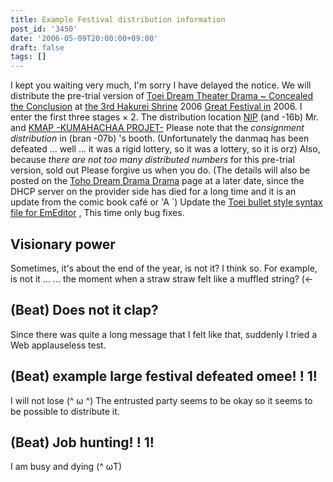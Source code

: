 ```yaml
---
title: Example Festival distribution information
post_id: '3450'
date: '2006-05-09T20:00:00+09:00'
draft: false
tags: []
---
```


I kept you waiting very much, I'm sorry I have delayed the notice. We will distribute the pre-trial version of [Toei Dream Theater Drama ~ Concealed the Conclusion](/!/thC/) at [the 3rd Hakurei Shrine](http://www.reitaisai.com/) 2006 [Great Festival in](http://www.reitaisai.com/) 2006\. I enter the first three stages × 2. The distribution location [NIP](http://www.geocities.jp/nip_sigurem/) (and -16b) Mr. and [KMAP -KUMAHACHAA PROJET-](http://nyagakiya.sakura.ne.jp/) Please note that the _consignment distribution_ in (bran -07b) 's booth. (Unfortunately the danmaq has been defeated ... well ... it was a rigid lottery, so it was a lottery, so it is orz) Also, because _there are not too many distributed numbers_ for this pre-trial version, sold out Please forgive us when you do. (The details will also be posted on the [Toho Dream Drama Drama](/!/thC/) page at a later date, since the DHCP server on the provider side has died for a long time and it is an update from the comic book café or 'A `) Update the [Toei bullet style syntax file for EmEditor](emeditor-danmakufu) , This time only bug fixes.

## Visionary power

Sometimes, it's about the end of the year, is not it? I think so. For example, is not it ... ... the moment when a straw straw felt like a muffled string? (←

## (Beat) Does not it clap?

Since there was quite a long message that I felt like that, suddenly I tried a Web applauseless test.

## (Beat) example large festival defeated omee! ! 1!

I will not lose (^ ω ^) The entrusted party seems to be okay so it seems to be possible to distribute it.

## (Beat) Job hunting! ! 1!

I am busy and dying (^ ωT)